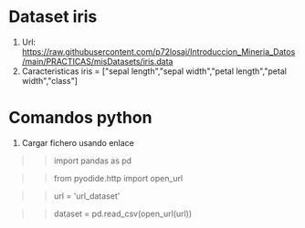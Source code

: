 # Dataset iris

1. Url: https://raw.githubusercontent.com/p72losaj/Introduccion_Mineria_Datos/main/PRACTICAS/misDatasets/iris.data
2. Caracteristicas iris = ["sepal length","sepal width","petal length","petal width","class"]

# Comandos python

1. Cargar fichero usando enlace

  >> import pandas as pd

  >> from pyodide.http import open_url
  
  >> url = 'url_dataset'
  
  >> dataset = pd.read_csv(open_url(url))
  
